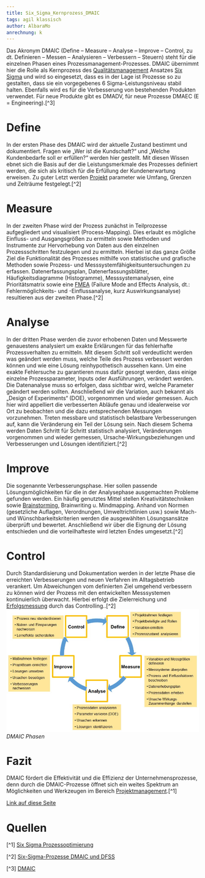 ```yaml
---
title: Six_Sigma_Kernprozess_DMAIC
tags: agil klassisch
author: AlbaraMo
anrechnung: k
---
```


Das Akronym DMAIC (Define – Measure – Analyse – Improve – Control, zu dt. Definieren – Messen – Analysieren – Verbessern – Steuern) steht für die einzelnen Phasen eines Prozessmanagement-Prozesses. DMAIC übernimmt hier die Rolle als Kernprozess des [Qualitätsmanagement](Qualitaetsmanagement.md) Ansatzes [Six Sigma](six_sigma.md) und wird so eingesetzt, dass es in der Lage ist Prozesse so zu gestalten, dass sie ein vorgegebenes 6 Sigma-Leistungsniveau stabil halten. Ebenfalls wird es für die Verbesserung von bestehenden Produkten verwendet. Für neue Produkte gibt es DMADV, für neue Prozesse DMAEC (E = Engineering).[^3]

# Define

In der ersten Phase des DMAIC wird der aktuelle Zustand bestimmt und dokumentiert. Fragen wie „Wer ist die Kundschaft?“ und „Welche Kundenbedarfe soll er erfüllen?“ werden hier gestellt. Mit diesen Wissen ebnet sich die Basis auf der die Leistungsmerkmale des Prozesses definiert werden, die sich als kritisch für die Erfüllung der Kundenerwartung erweisen. Zu guter Letzt werden [Projekt](Projekt.md) parameter wie Umfang, Grenzen und Zeiträume festgelegt.[^2]


# Measure 

In der zweiten Phase wird der Prozess zunächst in Teilprozesse aufgegliedert und visualisiert (Process-Mapping). Dies erlaubt es mögliche Einfluss- und Ausgangsgrößen zu ermitteln sowie Methoden und Instrumente zur Hervorhebung von Daten aus den einzelnen Prozessschritten festzulegen und zu ermitteln. Hierbei ist das ganze Größe Ziel die Funktionalität des Prozesses mithilfe von statistische und grafische Methoden sowie Prozess- und Messsystemfähigkeitsuntersuchungen zu erfassen. Datenerfassungsplan, Datenerfassungsblätter, Häufigkeitsdiagramme (Histogramme), Messsystemanalysen, eine Prioritätsmatrix sowie eine [FMEA](FMEA.md) (Failure Mode and Effects Analysis, dt.: Fehlermöglichkeits- und -Einflussanalyse, kurz Auswirkungsanalyse) resultieren aus der zweiten Phase.[^2]

# Analyse 

In der dritten Phase werden die zuvor erhobenen Daten und Messwerte genauestens analysiert um exakte Erklärungen für das fehlerhafte Prozessverhalten zu ermitteln. Mit diesem Schritt soll verdeutlicht werden was geändert werden muss, welche Teile des Prozess verbessert werden können und wie eine Lösung reinhypothetisch aussehen kann. Um eine exakte Fehlersuche zu garantieren muss dafür gesorgt werden, dass einige einzelne Prozessparameter, Inputs oder Ausführungen, verändert werden. Die Datenanalyse muss so erfolgen, dass sichtbar wird, welche Parameter geändert werden sollten. Anschließend wir die Variation, auch bekannt als „Design of Experiments“ (DOE), vorgenommen und wieder gemessen. Auch hier wird appelliert die verbesserten Abläufe  genau und idealerweise vor Ort zu beobachten und die dazu entsprechenden Messungen vorzunehmen. Treten messbare und statistisch belastbare Verbesserungen auf, kann die Veränderung ein Teil der Lösung sein. Nach diesem Schema werden Daten Schritt für Schritt statistisch analysiert, Veränderungen vorgenommen und wieder gemessen, Ursache-Wirkungsbeziehungen und Verbesserungen und Lösungen identifiziert.[^2]

# Improve 

Die sogenannte Verbesserungsphase. Hier sollen passende Lösungsmöglichkeiten für die in der Analysephase ausgemachten Probleme gefunden werden. Ein häufig genutztes Mittel stellen Kreativitätstechniken sowie [Brainstorming](Brainstorming.md), Brainwriting u. Mindmapping. Anhand von Normen (gesetzliche Auflagen, Verordnungen, Umweltrichtlinien usw.) sowie Mach- und Wünschbarkeitskriterien werden die ausgewählten Lösungsansätze überprüft und bewertet. Anschließend wir über die Eignung der Lösung entschieden und die vorteilhafteste wird letzten Endes umgesetzt.[^2]

# Control

Durch Standardisierung und Dokumentation werden in der letzte Phase die erreichten Verbesserungen und neuen Verfahren im Alltagsbetrieb verankert. Um Abweichungen vom definierten Ziel umgehend verbessern zu können wird der Prozess mit den entwickelten Messsystemen kontinuierlich überwacht. Hierbei erfolgt die Zielerreichung und [Erfolgsmessung](Erfolgsmessung.md) durch das Controlling..[^2]
![Beispielabbildung](Six_Sigma_Kernprozess_DMAIC/Beitrag-01.jpg)
*DMAIC Phasen*

# Fazit

DMAIC fördert die Effektivität und die Effizienz der Unternehmensprozesse, denn durch die DMAIC-Prozesse öffnet sich ein weites Spektrum an Möglichkeiten und Werkzeugen im Bereich [Projektmanagement](Projektmanagement.md).[^1]

[Link auf diese Seite](#Thema.md)

# Quellen

[^1] [Six Sigma Prozessoptimierung](https://refa.de/service/refa-lexikon/dmaic)

[^2] [Six-Sigma-Prozesse DMAIC und DFSS](https://www.business-wissen.de/hb/)

[^3] [DMAIC](https://de.wikipedia.org/wiki/DMAIC)




